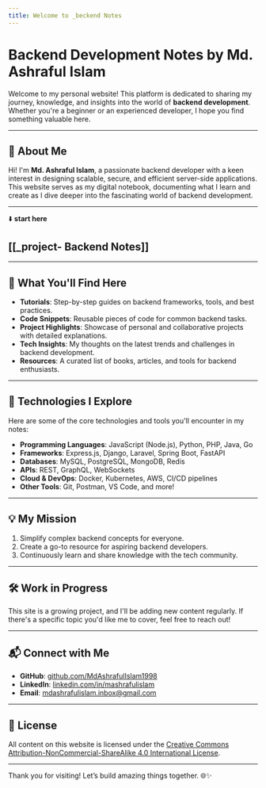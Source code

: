 ```yaml
---
title: Welcome to _beckend Notes
---
```


# Backend Development Notes by Md. Ashraful Islam

Welcome to my personal website! This platform is dedicated to sharing my journey, knowledge, and insights into the world of **backend development**. Whether you're a beginner or an experienced developer, I hope you find something valuable here.

---

## 🌟 About Me

Hi! I'm **Md. Ashraful Islam**, a passionate backend developer with a keen interest in designing scalable, secure, and efficient server-side applications. This website serves as my digital notebook, documenting what I learn and create as I dive deeper into the fascinating world of backend development.

---

⬇️ **start here**

## [[_project- Backend Notes]]  

---

## 📖 What You'll Find Here

- **Tutorials**: Step-by-step guides on backend frameworks, tools, and best practices.
- **Code Snippets**: Reusable pieces of code for common backend tasks.
- **Project Highlights**: Showcase of personal and collaborative projects with detailed explanations.
- **Tech Insights**: My thoughts on the latest trends and challenges in backend development.
- **Resources**: A curated list of books, articles, and tools for backend enthusiasts.

---

## 🚀 Technologies I Explore

Here are some of the core technologies and tools you'll encounter in my notes:

- **Programming Languages**: JavaScript (Node.js), Python, PHP, Java, Go
- **Frameworks**: Express.js, Django, Laravel, Spring Boot, FastAPI
- **Databases**: MySQL, PostgreSQL, MongoDB, Redis
- **APIs**: REST, GraphQL, WebSockets
- **Cloud & DevOps**: Docker, Kubernetes, AWS, CI/CD pipelines
- **Other Tools**: Git, Postman, VS Code, and more!

---

## 💡 My Mission

1. Simplify complex backend concepts for everyone.
2. Create a go-to resource for aspiring backend developers.
3. Continuously learn and share knowledge with the tech community.

---

## 🛠️ Work in Progress

This site is a growing project, and I'll be adding new content regularly. If there's a specific topic you'd like me to cover, feel free to reach out!

---

## 📬 Connect with Me

- **GitHub**: [github.com/MdAshrafulIslam1998](https://github.com/MdAshrafulIslam1998)
- **LinkedIn**: [linkedin.com/in/mashrafulislam](https://www.linkedin.com/in/mashrafulislam)
- **Email**: [mdashrafulislam.inbox@gmail.com](mailto:your.mdashrafulislam.inbox@gmail.com)

---

## 📜 License

All content on this website is licensed under the [Creative Commons Attribution-NonCommercial-ShareAlike 4.0 International License](https://creativecommons.org/licenses/by-nc-sa/4.0/).

---

Thank you for visiting! Let’s build amazing things together. 🌐✨
